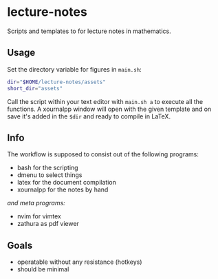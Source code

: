 # lecture-notes
Scripts and templates to for lecture notes in mathematics.

## Usage
Set the directory variable for figures in `main.sh`:
```sh
dir="$HOME/lecture-notes/assets"
short_dir="assets"
```

Call the script within your text editor with `main.sh a` to execute all the functions.
A xournalpp window will open with the given template and on save it's added in the `$dir` and ready to compile in LaTeX.


## Info
The workflow is supposed to consist out of the following programs:
- bash for the scripting
- dmenu to select things
- latex for the document compilation
- xournalpp for the notes by hand

*and meta programs:*
- nvim for vimtex
- zathura as pdf viewer


## Goals
- operatable without any resistance (hotkeys)
- should be minimal

